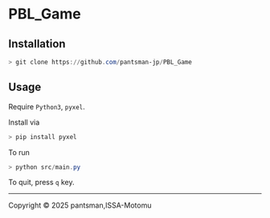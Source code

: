 # PBL_Game

## Installation
```PowerShell
> git clone https://github.com/pantsman-jp/PBL_Game
```

## Usage
Require `Python3`, `pyxel`.

Install via
```PowerShell
> pip install pyxel
```

To run
```PowerShell
> python src/main.py
```

To quit, press `q` key.

---
Copyright © 2025 pantsman,ISSA-Motomu